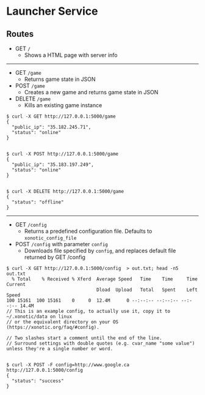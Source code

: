 # Launcher Service

## Routes
* GET `/`
  * Shows a HTML page with server info
-----
* GET `/game`
  * Returns game state in JSON
* POST `/game`
  * Creates a new game and returns game state in JSON
* DELETE `/game`
  * Kills an existing game instance
```
$ curl -X GET http://127.0.0.1:5000/game
{
  "public_ip": "35.182.245.71", 
  "status": "online"
}


$ curl -X POST http://127.0.0.1:5000/game
{
  "public_ip": "35.183.197.249", 
  "status": "online"
}


$ curl -X DELETE http://127.0.0.1:5000/game
{
  "status": "offline"
}
```
----
* GET  `/config`
  * Returns a predefined configuration file. Defaults to `xonotic_config_file`
* POST `/config` with parameter `config`
  * Downloads file specified by `config`, and replaces default file returned by GET /config
```
$ curl -X GET http://127.0.0.1:5000/config  > out.txt; head -n5 out.txt
  % Total    % Received % Xferd  Average Speed   Time    Time     Time  Current
                                 Dload  Upload   Total   Spent    Left  Speed
100 15161  100 15161    0     0  12.4M      0 --:--:-- --:--:-- --:--:-- 14.4M
// This is an example config, to actually use it, copy it to ~/.xonotic/data on linux
// or the equivalent directory on your OS (https://xonotic.org/faq/#config).

// Two slashes start a comment until the end of the line.
// Surround settings with double quotes (e.g. cvar_name "some value") unless they're a single number or word.


$ curl -X POST -F config=http://www.google.ca http://127.0.0.1:5000/config
{
  "status": "success"
}

```

